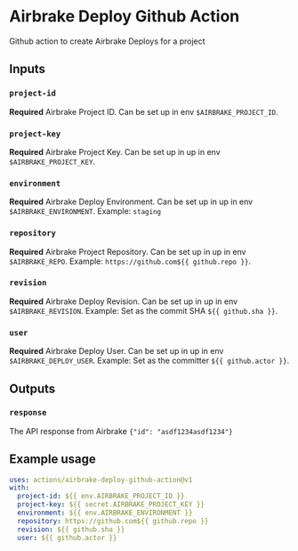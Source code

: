 # Airbrake Deploy Github Action

Github action to create Airbrake Deploys for a project

## Inputs

### `project-id`

**Required** Airbrake Project ID.
Can be set up in env `$AIRBRAKE_PROJECT_ID`.

### `project-key`

**Required** Airbrake Project Key.
Can be set up in up in env `$AIRBRAKE_PROJECT_KEY`.

### `environment`

**Required** Airbrake Deploy Environment.
Can be set up in up in env `$AIRBRAKE_ENVIRONMENT`.
Example: `staging`

### `repository`

**Required** Airbrake Project Repository.
Can be set up in up in env `$AIRBRAKE_REPO`.
Example: `https://github.com${{ github.repo }}`.

### `revision`

**Required** Airbrake Deploy Revision.
Can be set up in up in env `$AIRBRAKE_REVISION`.
Example: Set as the commit SHA `${{ github.sha }}`.

### `user`

**Required** Airbrake Deploy User.
Can be set up in up in env `$AIRBRAKE_DEPLOY_USER`.
Example: Set as the committer `${{ github.actor }}`.

## Outputs

### `response`

The API response from Airbrake `{"id": "asdf1234asdf1234"}`

## Example usage

```yaml
uses: actions/airbrake-deploy-github-action@v1
with:
  project-id: ${{ env.AIRBRAKE_PROJECT_ID }}
  project-key: ${{ secret.AIRBRAKE_PROJECT_KEY }}
  environment: ${{ env.AIRBRAKE_ENVIRONMENT }}
  repository: https://github.com${{ github.repo }}
  revision: ${{ github.sha }}
  user: ${{ github.actor }}
```
